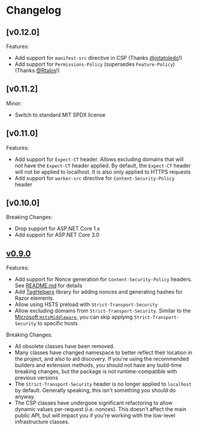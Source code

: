 # Changelog

## [v0.12.0]

Features:

* Add support for `manifest-src` directive in CSP (Thanks [@jotatoledo](https://github.com/jotatoledo)!)
* Add support for `Permissions-Policy` (supersedes `Feature-Policy`) (Thanks [@Rtalos](https://github.com/Rtalos)!)

## [v0.11.2]

Minor:

* Switch to standard MIT SPDX license

## [v0.11.0]

Features:

* Add support for `Expect-CT` header. Allows excluding domains that will not have the `Expect-CT` header applied. By default, the `Expect-CT` header will not be applied to localhost. It is also only applied to HTTPS requests  
* Add support for `worker-src` directive for `Content-Security-Policy` header

## [v0.10.0]

Breaking Changes:

* Drop support for ASP.NET Core 1.x
* Add support for ASP.NET Core 3.0

## [v0.9.0]

Features:

* Add support for Nonce generation for `Content-Security-Policy` headers. See [README.md](https://github.com/andrewlock/NetEscapades.AspNetCore.SecurityHeaders/blob/master/README.md#using-nonces-and-generated-hashes-with-content-security-policy) for details
* Add [TagHelpers](https://www.nuget.org/packages/NetEscapades.AspNetCore.SecurityHeaders.TagHelpers/) library for adding nonces and generating hashes for Razor elements. 
* Allow using HSTS preload with `Strict-Transport-Security`
* Allow excluding domains from `Strict-Transport-Security`. Similar to the [Microsoft `HstsMiddleware`](https://github.com/aspnet/BasicMiddleware/blob/master/src/Microsoft.AspNetCore.HttpsPolicy/HstsMiddleware.cs), you can skip applying `Strict-Transport-Security` to specific hosts

Breaking Changes:

* All obsolete classes have been removed.
* Many classes have changed namespace to better reflect their location in the project, and also to aid discovery. If you're using the recommended builders and extension methods, you should not have any build-time breaking changes, but the package is not runtime-compatible with previous versions
* The `Strict-Transport-Security` header is no longer applied to `localhost` by default. Generally speaking, this isn't something you should do anyway.
* The CSP classes have undergone significant refactoring to allow dynamic values per-request (i.e. nonces). This doesn't affect the main public API, but will impact you if you're working with the low-level infrastructure classes.

[v0.9.0]: https://github.com/andrewlock/NetEscapades.AspNetCore.SecurityHeaders/compare/v0.8.0...0.9.0
